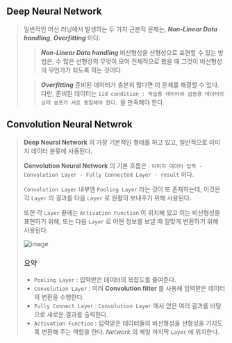 ## Deep Neural Network
> 일반적인 머신 러닝에서 발생하는 두 가지 근본적 문제는, ***Non-Linear Data handling***, ***Overfitting*** 이다.
> > ***Non-Linear Data handling***
> > 비선형성을 선형성으로 표현할 수 있는 방법은, 수 많은 선형성의 무엇이 모여 전체적으로 봤을 때 그것이 비선형성의 무언가가 되도록 하는 것이다.
> 
> > ***Overfitting***
> > 준비된 데이터가 충분히 많다면 이 문제를 해결할 수 있다. 다만, 준비된 데이터는 `iid condition : 학습용 데이터와 검증용 데이터의 상태 분포가 서로 동일해야 한다.` 을 만족해야 한다.

## Convolution Neural Netwrok
> **Deep Neural Network** 의 가장 기본적인 형태를 하고 있고, 일반적으로 이미지 데이터 분류에 사용된다.
>
> **Convolution Neural Network** 의 기본 흐름은 : `이미지 데이터 입력 - Convolution Layer - Fully Connected Layer - result` 이다.
>
> `Convolution Layer` 내부엔 `Pooling Layer` 라는 것이 또 존재하는데, 이것은 각 `Layer` 의 결과를 다음 `Layer` 로 원활히 보내주기 위해 사용된다.
>
> 또한 각 `Layer` 끝에는 `Activation Function` 이 위치해 있고 이는 비선형성을 표현하기 위해, 또는 다음 `Layer` 로 어떤 정보를 보낼 때 알맞게 변환하기 위해 사용된다.
>
> ![image](https://github.com/user-attachments/assets/184b6934-0d3a-4e47-9523-d85cfd6a639b)
>
> ### 요약
> - `Pooling Layer` : 입력받은 데이터의 복잡도를 줄여준다.
> - `Convolution Layer` : 여러 **Convolution filter** 를 사용해 입력받은 데이터의 변환을 수행한다.
> - `Fully Connect Layer` : `Convolution Layer` 에서 얻은 여러 결과를 바탕으로 새로운 결과를 출력한다.
> - `Activation Function` : 입력받은 데이터들의 비선형성을 선형성을 가지도록 변환해 주는 역할을 한다. *Network* 의 제일 마지막 `Layer` 에 위치한다.
